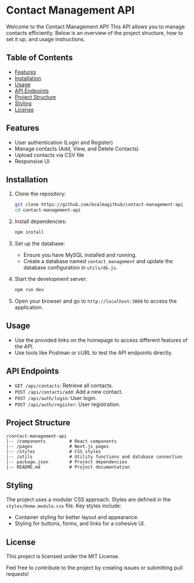 
# Contact Management API

Welcome to the Contact Management API! This API allows you to manage contacts efficiently. Below is an overview of the project structure, how to set it up, and usage instructions.

## Table of Contents
- [Features](#features)
- [Installation](#installation)
- [Usage](#usage)
- [API Endpoints](#api-endpoints)
- [Project Structure](#project-structure)
- [Styling](#styling)
- [License](#license)

## Features
- User authentication (Login and Register)
- Manage contacts (Add, View, and Delete Contacts)
- Upload contacts via CSV file
- Responsive UI

## Installation
1. Clone the repository:
   ```bash
   git clone https://github.com/bsalmagithub/contact-management-api
   cd contact-management-api
   ```
2. Install dependencies:
   ```bash
   npm install
   ```
3. Set up the database:
   - Ensure you have MySQL installed and running.
   - Create a database named `contact_management` and update the database configuration in `utils/db.js`.

4. Start the development server:
   ```bash
   npm run dev
   ```
5. Open your browser and go to `http://localhost:3000` to access the application.

## Usage
- Use the provided links on the homepage to access different features of the API.
- Use tools like Postman or cURL to test the API endpoints directly.

## API Endpoints
- `GET /api/contacts`: Retrieve all contacts.
- `POST /api/contacts/add`: Add a new contact.
- `POST /api/auth/login`: User login.
- `POST /api/auth/register`: User registration.

## Project Structure
```
/contact-management-api
|-- /components         # React components
|-- /pages              # Next.js pages
|-- /styles             # CSS styles
|-- /utils              # Utility functions and database connection
|-- package.json        # Project dependencies
|-- README.md           # Project documentation
```
## Styling
The project uses a modular CSS approach. Styles are defined in the `styles/Home.module.css` file. Key styles include:
- Container styling for better layout and appearance.
- Styling for buttons, forms, and links for a cohesive UI.

## License
This project is licensed under the MIT License.

Feel free to contribute to the project by creating issues or submitting pull requests!

